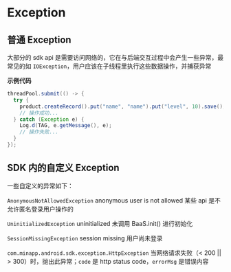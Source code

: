 <!-- ex_nonav -->
# Exception

## 普通 Exception

大部分的 sdk api 是需要访问网络的，它在与后端交互过程中会产生一些异常，最常见的如 `IOException`，用户应该在子线程里执行这些数据操作，并捕获异常


**示例代码**
```java
threadPool.submit(() -> {
  try {
    product.createRecord().put("name", "name").put("level", 10).save();
    // 操作成功...
  } catch (Exception e) {
    Log.d(TAG, e.getMessage(), e);
    // 操作失败...
  }
});
```


## SDK 内的自定义 Exception

一些自定义的异常如下：

`AnonymousNotAllowedException`  anonymous user is not allowed 某些 api 是不允许匿名登录用户操作的

`UninitializedException`  uninitialized  未调用 BaaS.init() 进行初始化

`SessionMissingException`  session missing  用户尚未登录

`com.minapp.android.sdk.exception.HttpException`  当网络请求失败（< 200 || > 300）时，抛出此异常；`code` 是 http status code，`errorMsg` 是错误内容